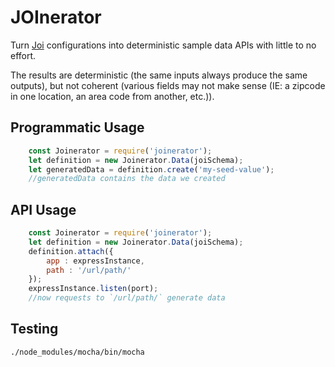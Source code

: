 JOInerator
==========

Turn [Joi](https://joi.dev/) configurations into deterministic sample data APIs with little to no effort.

The results are deterministic (the same inputs always produce the same outputs), but not coherent (various fields may not make sense (IE: a zipcode in one location, an area code from another, etc.)).

Programmatic Usage
------------------

```javascript
    const Joinerator = require('joinerator');
    let definition = new Joinerator.Data(joiSchema);
    let generatedData = definition.create('my-seed-value');
    //generatedData contains the data we created
```


API Usage
---------
```javascript
    const Joinerator = require('joinerator');
    let definition = new Joinerator.Data(joiSchema);
    definition.attach({
        app : expressInstance,
        path : '/url/path/'
    });
    expressInstance.listen(port);
    //now requests to `/url/path/` generate data
```


Testing
-------

```bash
./node_modules/mocha/bin/mocha
```
